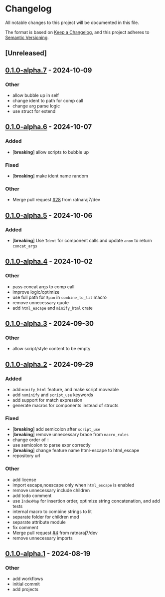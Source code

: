 # Changelog
All notable changes to this project will be documented in this file.

The format is based on [Keep a Changelog](https://keepachangelog.com/en/1.0.0/),
and this project adheres to [Semantic Versioning](https://semver.org/spec/v2.0.0.html).

## [Unreleased]

## [0.1.0-alpha.7](https://github.com/ratnaraj7/origami-engine/compare/origami-macros-v0.1.0-alpha.6...origami-macros-v0.1.0-alpha.7) - 2024-10-09

### Other

- allow bubble up in self
- change ident to path for comp call
- change arg parse logic
- use struct for extend

## [0.1.0-alpha.6](https://github.com/ratnaraj7/origami-engine/compare/origami-macros-v0.1.0-alpha.5...origami-macros-v0.1.0-alpha.6) - 2024-10-07

### Added

- [**breaking**] allow scripts to bubble up

### Fixed

- [**breaking**] make ident name random

### Other

- Merge pull request [#28](https://github.com/ratnaraj7/origami-engine/pull/28) from ratnaraj7/dev

## [0.1.0-alpha.5](https://github.com/ratnaraj7/origami-engine/compare/origami-macros-v0.1.0-alpha.4...origami-macros-v0.1.0-alpha.5) - 2024-10-06

### Added

- [**breaking**] Use `Ident` for component calls and update `anon` to return `concat_args`

## [0.1.0-alpha.4](https://github.com/ratnaraj7/origami-engine/compare/origami-macros-v0.1.0-alpha.3...origami-macros-v0.1.0-alpha.4) - 2024-10-02

### Other

- pass concat args to comp call
- improve logic/optimize
- use full path for `Span` in `combine_to_lit` macro
- remove unnecessary quote
- add `html_escape` and `minify_html` crate

## [0.1.0-alpha.3](https://github.com/ratnaraj7/origami-engine/compare/origami-macros-v0.1.0-alpha.2...origami-macros-v0.1.0-alpha.3) - 2024-09-30

### Other

- allow script/style content to be empty

## [0.1.0-alpha.2](https://github.com/ratnaraj7/origami-engine/compare/origami-macros-v0.1.0-alpha.1...origami-macros-v0.1.0-alpha.2) - 2024-09-29

### Added

- add `minify_html` feature, and make script moveable
- add `nominify` and `script_use` keywords
- add support for match expression
- generate macros for components instead of structs

### Fixed

- [**breaking**] add semicolon after `script_use`
- [**breaking**] remove unnecessary brace from `macro_rules`
- change order of `!`
- use semicolon to parse expr correctly
- [**breaking**] change feature name html-escape to html_escape
- repository url

### Other

- add license
- import escape,noescape only when `html_escape` is enabled
- remove unnecessary include children
- add todo comment
- use `IndexMap` for insertion order, optimize string concatenation, and add tests
- internal macro to combine strings to lit
- separate folder for children mod
- separate attribute module
- fix comment
- Merge pull request [#4](https://github.com/ratnaraj7/origami-engine/pull/4) from ratnaraj7/dev
- remove unnecessary imports

## [0.1.0-alpha.1](https://github.com/ratnaraj7/origami-engine/releases/tag/origami-macros-v0.1.0-alpha.1) - 2024-08-19

### Other
- add workflows
- initial commit
- add projects
